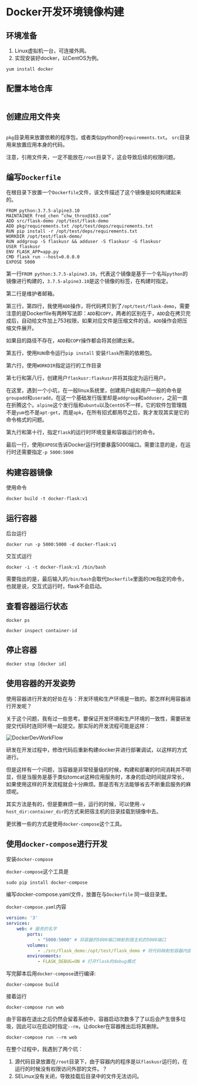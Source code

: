 # Docker开发环境镜像构建
## 环境准备
1. Linux虚拟机一台，可连接外网。
2. 实现安装好docker，以CentOS为例。
```
yum install docker 
```


## 配置本地仓库
```

```


## 创建应用文件夹
```

```
`pkg`目录用来放置依赖的程序包，或者类似python的`requirements.txt`。
`src`目录用来放置应用本身的代码。

注意，引用文件夹，一定不能放在`/root`目录下，这会导致后续的权限问题。

## 编写`Dockerfile`
在根目录下放置一个`Dockerfile`文件，该文件描述了这个镜像是如何构建起来的。
```
FROM python:3.7.5-alpine3.10
MAINTAINER fred_chen “chw_throx@163.com”
ADD src/flask-demo /opt/test/flask-demo
ADD pkg/requirements.txt /opt/test/deps/requirements.txt
RUN pip install -r /opt/test/deps/requirements.txt
WORKDIR /opt/test/flask-demo/
RUN addgroup -S flaskusr && adduser -S flaskusr -G flaskusr
USER flaskusr
ENV FLASK_APP=app.py
CMD flask run --host=0.0.0.0
EXPOSE 5000
```

第一行`FROM python:3.7.5-alpine3.10`，代表这个镜像是基于一个名叫`python`的镜像进行构建的，`3.7.5-alpine3.10`是这个镜像的标签，在构建时指定。 

第二行是维护者邮箱。 

第三行，第四行，我使用`ADD`操作，将代码拷贝到了`/opt/test/flask-demo`，需要注意的是Dockerfile有两种写法即：`ADD`和`COPY`，两者的区别在于，`ADD`会在拷贝完成后，自动给文件加上753权限，如果对应文件是压缩文件的话，`ADD`操作会把压缩文件展开。 

如果目的路径不存在，`ADD`和`COPY`操作都会将其创建出来。 

第五行，使用`RUN`命令运行`pip install` 安装`flask`所需的依赖包。 

第六行，使用`WORKDIR`指定运行的工作目录


第七行和第八行，创建用户`flaskusr:flaskusr`并将其指定为运行用户。 

在这里，遇到一个小坑，在一般linux系统里，创建用户组和用户一般的命令是`groupadd`和`useradd`，在这一个基础发行版里却是`addgroup`和`adduser`，之前一直在折腾这个。`alpine`这个发行版和`ubuntu`以及`CentOS`不一样，它的软件包管理既不是`yum`也不是`apt-get`，而是`apk`，在所有招式都用尽之后，我才发现其实是它的命令格式的问题。 

第九行和第十行，指定`flask`的运行时环境变量和容器运行的命令。 

最后一行，使用`EXPOSE`告诉Docker运行时要暴露5000端口。需要注意的是，在运行时还需要指定`-p 5000:5000` 



## 构建容器镜像
使用命令
```
docker build -t docker-flask:v1
```

## 运行容器
后台运行
```
docker run -p 5000:5000 -d docker-flask:v1 
```
交互式运行
```
docker -i -t docker-flask:v1 /bin/bash
```
需要指出的是，最后输入的`/bin/bash`会取代`Dockerfile`里面的`CMD`指定的命令，也就是说，交互式运行时，flask不会启动。

## 查看容器运行状态
```
docker ps

docker inspect container-id
```

## 停止容器
```
docker stop [docker id]
```



## 使用容器的开发姿势

使用容器进行开发的好处在与：开发环境和生产环境是一致的。那怎样利用容器进行开发呢？

关于这个问题，我有过一些思考。要保证开发环境和生产环境的一致性，需要研发提交代码时连同环境一起提交。那实际的开发流程可能是这样：

![DockerDevWorkFlow](pic/DockerDevWorkFlow.png)

研发在开发过程中，修改代码后重新构建docker并进行部署调试，以这样的方式进行。

但是这样有一个问题，当容器是非常轻量级的时候，构建和部署的时间消耗并不明显，但是当服务是基于类似tomcat这种应用服务时，本身的启动时间就非常长，如果使用这样的开发流程就会十分麻烦。那是否有方法能够省去不断重启服务的麻烦呢。

其实方法是有的，但是要麻烦一些，运行的时候，可以使用`-v host_dir:container_dir`的方式来把宿主机的目录挂载到镜像中去。

更优雅一些的方式是使用`docker-compose`这个工具。

## 使用`docker-compose`进行开发

安装`docker-compose`

`docker-compose`这个工具是

```
sudo pip install docker-compose 
```

编写docker-compose.yaml文件，放置在与`Dockerfile` 同一级目录里。

`docker-compose.yaml`内容

```yaml
version: '3'
services:
    web: # 服务的名字
        ports:
            - "5000:5000" # 将容器的5000端口映射到宿主机的5000端口
        volumes:
            - ./src/flask_demo:/opt/test/flask_demo # 将代码映射到容器内部位置
        environments:
            - FLASK_DEBUG=ON # 打开flask的debug模式

```

写完脚本后用`docker-compose`进行编译:

```
docker-compose build
```

 接着运行

```
docker-compose run web
```

由于容器在退出之后仍然会留着系统中，容器启动次数多了了以后会产生很多垃圾，因此可以在启动时指定`--rm`，让docker在容器推出后将其删除。

```
docker-compose run --rm web
```

在整个过程中，我遇到了两个坑：

1. 源代码目录放置在`/root`目录下，由于容器内的程序是以`flaskusr`运行的，在运行的时候没有权限访问外部的文件。？
2. SELinux没有关闭，导致挂载后目录中的文件无法访问。



